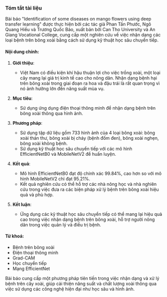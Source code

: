 ### Tóm tắt tài liệu

Bài báo "Identification of some diseases on mango flowers using deep transfer learning" được thực hiện bởi các tác giả Phan Tấn Phước, Ngô Quang Hiếu và Trương Quốc Bảo, xuất bản bởi Can Tho University và An Giang Vocational College, cung cấp một nghiên cứu về việc nhận dạng các loại bệnh trên bông xoài bằng cách sử dụng kỹ thuật học sâu chuyển tiếp.

#### Nội dung chính:

1. **Giới thiệu**:
    - Việt Nam có điều kiện khí hậu thuận lợi cho việc trồng xoài, một loại cây mang lại giá trị kinh tế cao cho nông dân. Nhận dạng bệnh hại trên bông xoài trong giai đoạn ra hoa và đậu trái là rất quan trọng vì nó ảnh hưởng lớn đến năng suất mùa vụ.

2. **Mục tiêu**:
    - Sử dụng ứng dụng điện thoại thông minh để nhận dạng bệnh trên bông xoài thông qua hình ảnh.

3. **Phương pháp**:
    - Sử dụng tập dữ liệu gồm 733 hình ảnh của 4 loại bông xoài: bông xoài thán thư, bông xoài bị cháy (bệnh đốm đen), bông xoài nghẹn, bông xoài không bệnh.
    - Sử dụng kỹ thuật học sâu chuyển tiếp với các mô hình EfficientNetB0 và MobileNetV2 để huấn luyện.

4. **Kết quả**:
    - Mô hình EfficientNetB0 đạt độ chính xác 99.84%, cao hơn so với mô hình MobileNetV2 chỉ đạt 95.21%.
    - Kết quả nghiên cứu có thể hỗ trợ các nhà nông học và nhà nghiên cứu trong việc đưa ra các biện pháp xử lý bệnh trên bông xoài hiệu quả và phù hợp.

5. **Kết luận**:
    - Ứng dụng các kỹ thuật học sâu chuyển tiếp có thể mang lại hiệu quả cao trong việc nhận dạng bệnh trên bông xoài, hỗ trợ người nông dân trong việc quản lý và điều trị bệnh.

#### Từ khoá:
- Bệnh trên bông xoài
- Điện thoại thông minh
- Grad-CAM
- Học chuyển tiếp
- Mạng EfficientNet

Bài báo cung cấp một phương pháp tiên tiến trong việc nhận dạng và xử lý bệnh trên cây xoài, giúp cải thiện năng suất và chất lượng xoài thông qua việc sử dụng các công nghệ hiện đại như học sâu và hình ảnh.